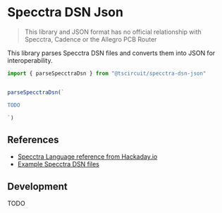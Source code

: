 # Specctra DSN Json

> This library and JSON format has no official relationship with Specctra, Cadence or the Allegro PCB Router

This library parses Specctra DSN files and converts them into JSON for interoperability.

```ts
import { parseSpecctraDsn } from "@tscircuit/specctra-dsn-json"


parseSpecctraDsn(`

TODO

`)

```

## References

- [Specctra Language reference from Hackaday.io](https://cdn.hackaday.io/files/1666717130852064/specctra.pdf)
- [Example Specctra DSN files](https://github.com/freerouting/freerouting/tree/master/tests)

## Development

TODO
